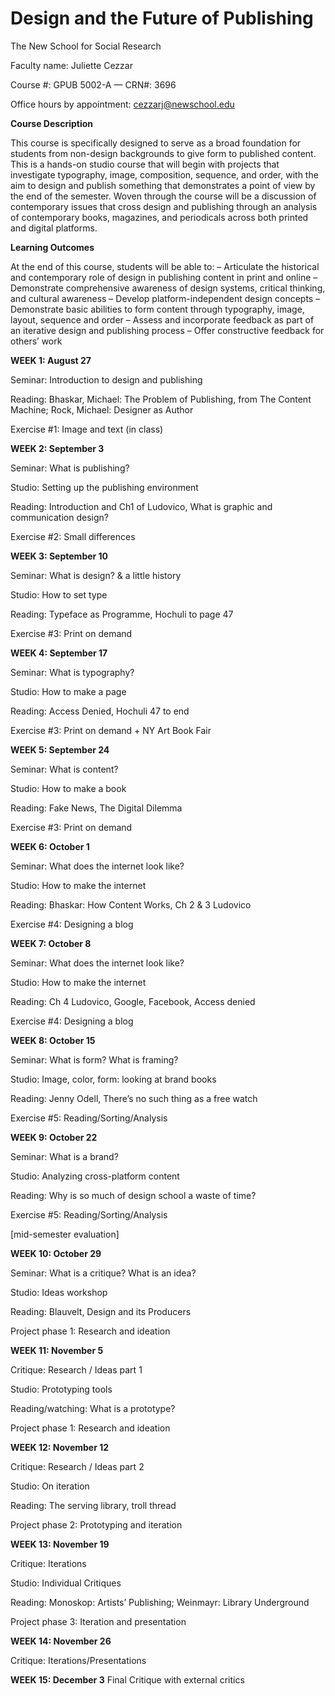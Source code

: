 # **Design and the Future of Publishing**
The New School for Social Research

Faculty name: Juliette Cezzar

Course #: GPUB 5002-A — CRN#: 3696

Office hours by appointment: cezzarj@newschool.edu



**Course Description**

This course is specifically designed to serve as a broad foundation for students from non-design backgrounds 
to give form to published content. This is a hands-on studio course that will begin with projects that investigate typography, image, composition, sequence, and order, with the aim to design and publish something that demonstrates a point of view by the end of the semester. Woven through the course will be a discussion of contemporary issues that cross design and publishing through an analysis of contemporary books, magazines, and periodicals across both printed and digital platforms.


**Learning Outcomes**

At the end of this course, students will be able to:
– Articulate the historical and contemporary role of design in publishing content in print and online
– Demonstrate comprehensive awareness of design systems, critical thinking, and cultural awareness
– Develop platform-independent design concepts
– Demonstrate basic abilities to form content through typography, image, layout, sequence and order
– Assess and incorporate feedback as part of an iterative design and publishing process
– Offer constructive feedback for others’ work


**WEEK 1: August 27**

Seminar: Introduction to design and publishing 

Reading: Bhaskar, Michael: The Problem of Publishing, from The Content Machine; Rock, Michael: Designer as Author

Exercise #1: Image and text (in class)


**WEEK 2: September 3**

Seminar: What is publishing? 

Studio: Setting up the publishing environment

Reading: Introduction and Ch1 of Ludovico, What is 
graphic and communication design? 

Exercise #2: Small differences


**WEEK 3: September 10**

Seminar: What is design? & a little history

Studio: How to set type

Reading: Typeface as Programme, Hochuli to page 47

Exercise #3: Print on demand


**WEEK 4: September 17**

Seminar: What is typography?

Studio: How to make a page

Reading: Access Denied, Hochuli 47 to end

Exercise #3: Print on demand + NY Art Book Fair


**WEEK 5: September 24**

Seminar: What is content?

Studio: How to make a book 

Reading: Fake News, The Digital Dilemma

Exercise #3: Print on demand


**WEEK 6: October 1**

Seminar: What does the internet look like?

Studio: How to make the internet

Reading: Bhaskar: How Content Works, Ch 2 & 3 Ludovico

Exercise #4: Designing a blog


**WEEK 7: October 8**

Seminar: What does the internet look like?

Studio: How to make the internet

Reading: Ch 4 Ludovico, Google, Facebook, Access denied

Exercise #4: Designing a blog


**WEEK 8: October 15**

Seminar: What is form? What is framing?

Studio: Image, color, form: looking at brand books

Reading: Jenny Odell, There’s no such thing as a free watch

Exercise #5: Reading/Sorting/Analysis


**WEEK 9: October 22**

Seminar: What is a brand? 

Studio: Analyzing cross-platform content

Reading: Why is so much of design school a waste of time?

Exercise #5: Reading/Sorting/Analysis

[mid-semester evaluation]


**WEEK 10: October 29**

Seminar: What is a critique? What is an idea?

Studio: Ideas workshop 

Reading: Blauvelt, Design and its Producers

Project phase 1: Research and ideation 


**WEEK 11: November 5**

Critique: Research / Ideas part 1

Studio: Prototyping tools

Reading/watching: What is a prototype?

Project phase 1: Research and ideation


**WEEK 12: November 12**

Critique: Research / Ideas part 2

Studio: On iteration

Reading: The serving library, troll thread

Project phase 2: Prototyping and iteration


**WEEK 13: November 19**

Critique: Iterations

Studio: Individual Critiques

Reading: Monoskop: Artists’ Publishing; 
Weinmayr: Library Underground

Project phase 3: Iteration and presentation


**WEEK 14: November 26**

Critique: Iterations/Presentations


**WEEK 15: December 3**
Final Critique with external critics



